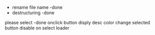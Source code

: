 - rename file name -done
- destructuring -done


please select -done
onclick button disply desc
color change selected
button disable on select
loader